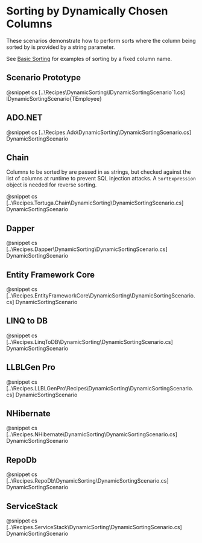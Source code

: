 ﻿# Sorting by Dynamically Chosen Columns

These scenarios demonstrate how to perform sorts where the column being sorted by is provided by a string parameter. 

See [Basic Sorting](Sorting.htm) for examples of sorting by a fixed column name.

## Scenario Prototype

@snippet cs [..\Recipes\DynamicSorting\IDynamicSortingScenario`1.cs] IDynamicSortingScenario{TEmployee}

## ADO.NET

@snippet cs [..\Recipes.Ado\DynamicSorting\DynamicSortingScenario.cs] DynamicSortingScenario

## Chain

Columns to be sorted by are passed in as strings, but checked against the list of columns at runtime to prevent SQL injection attacks. A `SortExpression` object is needed for reverse sorting.

@snippet cs [..\Recipes.Tortuga.Chain\DynamicSorting\DynamicSortingScenario.cs] DynamicSortingScenario

## Dapper

@snippet cs [..\Recipes.Dapper\DynamicSorting\DynamicSortingScenario.cs] DynamicSortingScenario

## Entity Framework Core

@snippet cs [..\Recipes.EntityFrameworkCore\DynamicSorting\DynamicSortingScenario.cs] DynamicSortingScenario

## LINQ to DB

@snippet cs [..\Recipes.LinqToDB\DynamicSorting\DynamicSortingScenario.cs] DynamicSortingScenario

## LLBLGen Pro 

@snippet cs [..\Recipes.LLBLGenPro\Recipes\DynamicSorting\DynamicSortingScenario.cs] DynamicSortingScenario

## NHibernate

@snippet cs [..\Recipes.NHibernate\DynamicSorting\DynamicSortingScenario.cs] DynamicSortingScenario

## RepoDb

@snippet cs [..\Recipes.RepoDb\DynamicSorting\DynamicSortingScenario.cs] DynamicSortingScenario

## ServiceStack

@snippet cs [..\Recipes.ServiceStack\DynamicSorting\DynamicSortingScenario.cs] DynamicSortingScenario

